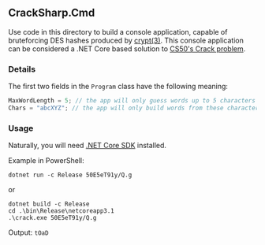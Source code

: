 ## CrackSharp.Cmd
Use code in this directory to build a console application, capable of bruteforcing DES hashes produced by [crypt(3)](https://www.man7.org/linux/man-pages/man3/crypt.3.html). This console application can be considered a .NET Core based solution to [CS50's Crack problem](https://docs.cs50.net/2019/ap/problems/crack/crack.html).

### Details
The first two fields in the `Program` class have the following meaning:
```csharp
MaxWordLength = 5; // the app will only guess words up to 5 characters long
Chars = "abcXYZ"; // the app will only build words from these characters
```
### Usage
Naturally, you will need [.NET Core SDK](https://dotnet.microsoft.com/download/dotnet-core/3.1) installed.

Example in PowerShell:
```
dotnet run -c Release 50E5eT91y/Q.g
```
or
```
dotnet build -c Release
cd .\bin\Release\netcoreapp3.1
.\crack.exe 50E5eT91y/Q.g
```
Output: `tOaD`
